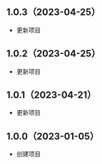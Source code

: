 ## 1.0.3（2023-04-25）
- 更新项目
## 1.0.2（2023-04-25）
- 更新项目
## 1.0.1（2023-04-21）
- 更新项目
## 1.0.0（2023-01-05）
- 创建项目
